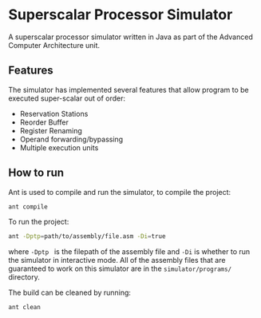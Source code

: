 # Superscalar Processor Simulator

A superscalar processor simulator written in Java as part of the Advanced Computer Architecture unit.

## Features

The simulator has implemented several features that allow program to be executed super-scalar out of order:

* Reservation Stations
* Reorder Buffer
* Register Renaming
* Operand forwarding/bypassing
* Multiple execution units

## How to run

Ant is used to compile and run the simulator, to compile the project:

```bash
ant compile
```

To run the project:

```bash
ant -Dptp=path/to/assembly/file.asm -Di=true
```

where `-Dptp ` is the filepath of the assembly file and `-Di` is whether to run the simulator in interactive mode. All of the assembly files that are guaranteed to work on this simulator are in the `simulator/programs/` directory.

The build can be cleaned by running:

```bash
ant clean
```
